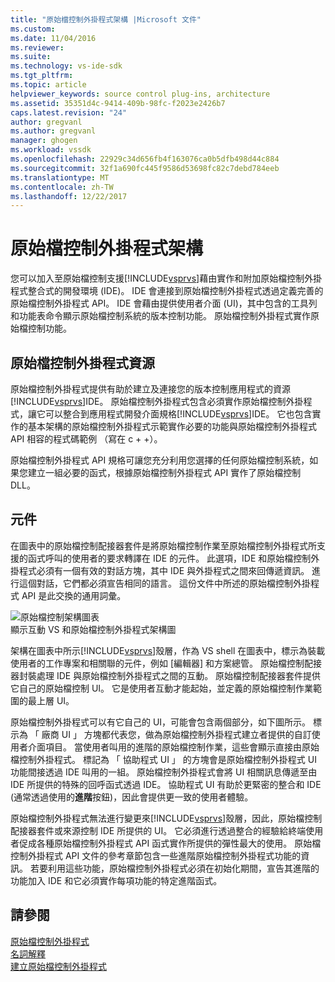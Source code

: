 ```yaml
---
title: "原始檔控制外掛程式架構 |Microsoft 文件"
ms.custom: 
ms.date: 11/04/2016
ms.reviewer: 
ms.suite: 
ms.technology: vs-ide-sdk
ms.tgt_pltfrm: 
ms.topic: article
helpviewer_keywords: source control plug-ins, architecture
ms.assetid: 35351d4c-9414-409b-98fc-f2023e2426b7
caps.latest.revision: "24"
author: gregvanl
ms.author: gregvanl
manager: ghogen
ms.workload: vssdk
ms.openlocfilehash: 22929c34d656fb4f163076ca0b5dfb498d44c884
ms.sourcegitcommit: 32f1a690fc445f9586d53698fc82c7debd784eeb
ms.translationtype: MT
ms.contentlocale: zh-TW
ms.lasthandoff: 12/22/2017
---
```

# <a name="source-control-plug-in-architecture"></a>原始檔控制外掛程式架構
您可以加入至原始檔控制支援[!INCLUDE[vsprvs](../../code-quality/includes/vsprvs_md.md)]藉由實作和附加原始檔控制外掛程式整合式的開發環境 (IDE)。 IDE 會連接到原始檔控制外掛程式透過定義完善的原始檔控制外掛程式 API。 IDE 會藉由提供使用者介面 (UI)，其中包含的工具列和功能表命令顯示原始檔控制系統的版本控制功能。 原始檔控制外掛程式實作原始檔控制功能。  
  
## <a name="source-control-plug-in-resources"></a>原始檔控制外掛程式資源  
 原始檔控制外掛程式提供有助於建立及連接您的版本控制應用程式的資源[!INCLUDE[vsprvs](../../code-quality/includes/vsprvs_md.md)]IDE。 原始檔控制外掛程式包含必須實作原始檔控制外掛程式，讓它可以整合到應用程式開發介面規格[!INCLUDE[vsprvs](../../code-quality/includes/vsprvs_md.md)]IDE。 它也包含實作的基本架構的原始檔控制外掛程式示範實作必要的功能與原始檔控制外掛程式 API 相容的程式碼範例 （寫在 c + +）。  
  
 原始檔控制外掛程式 API 規格可讓您充分利用您選擇的任何原始檔控制系統，如果您建立一組必要的函式，根據原始檔控制外掛程式 API 實作了原始檔控制 DLL。  
  
## <a name="components"></a>元件  
 在圖表中的原始檔控制配接器套件是將原始檔控制作業至原始檔控制外掛程式所支援的函式呼叫的使用者的要求轉譯在 IDE 的元件。 此選項，IDE 和原始檔控制外掛程式必須有一個有效的對話方塊，其中 IDE 與外掛程式之間來回傳遞資訊。 進行這個對話，它們都必須宣告相同的語言。 這份文件中所述的原始檔控制外掛程式 API 是此交換的通用詞彙。  
  
 ![原始檔控制架構圖表](../../extensibility/internals/media/vs_sccsdk_plug_in_arch.gif "vs_sccsdk_plug_in_arch")  
顯示互動 VS 和原始檔控制外掛程式架構圖  
  
 架構在圖表中所示[!INCLUDE[vsprvs](../../code-quality/includes/vsprvs_md.md)]殼層，作為 VS shell 在圖表中，標示為裝載使用者的工作專案和相關聯的元件，例如 [編輯器] 和方案總管。 原始檔控制配接器封裝處理 IDE 與原始檔控制外掛程式之間的互動。 原始檔控制配接器套件提供它自己的原始檔控制 UI。 它是使用者互動才能起始，並定義的原始檔控制作業範圍的最上層 UI。  
  
 原始檔控制外掛程式可以有它自己的 UI，可能會包含兩個部分，如下圖所示。 標示為 「 廠商 UI 」 方塊都代表您，做為原始檔控制外掛程式建立者提供的自訂使用者介面項目。 當使用者叫用的進階的原始檔控制作業，這些會顯示直接由原始檔控制外掛程式。 標記為 「 協助程式 UI 」 的方塊會是原始檔控制外掛程式 UI 功能間接透過 IDE 叫用的一組。 原始檔控制外掛程式會將 UI 相關訊息傳遞至由 IDE 所提供的特殊的回呼函式透過 IDE。 協助程式 UI 有助於更緊密的整合和 IDE (通常透過使用的**進階**按鈕)，因此會提供更一致的使用者體驗。  
  
 原始檔控制外掛程式無法進行變更來[!INCLUDE[vsprvs](../../code-quality/includes/vsprvs_md.md)]殼層，因此，原始檔控制配接器套件或來源控制 IDE 所提供的 UI。 它必須進行透過整合的經驗給終端使用者促成各種原始檔控制外掛程式 API 函式實作所提供的彈性最大的使用。 原始檔控制外掛程式 API 文件的參考章節包含一些進階原始檔控制外掛程式功能的資訊。 若要利用這些功能，原始檔控制外掛程式必須在初始化期間，宣告其進階的功能加入 IDE 和它必須實作每項功能的特定進階函式。  
  
## <a name="see-also"></a>請參閱  
 [原始檔控制外掛程式](../../extensibility/source-control-plug-ins.md)   
 [名詞解釋](../../extensibility/source-control-plug-in-glossary.md)   
 [建立原始檔控制外掛程式](../../extensibility/internals/creating-a-source-control-plug-in.md)